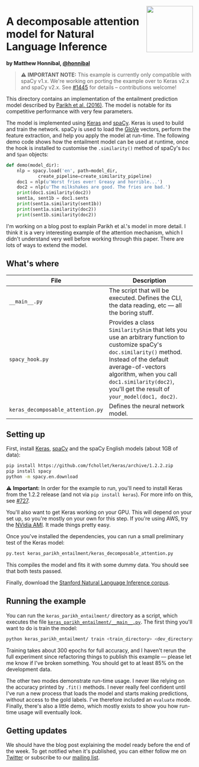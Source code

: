 <a href="https://explosion.ai"><img src="https://explosion.ai/assets/img/logo.svg" width="125" height="125" align="right" /></a>

# A decomposable attention model for Natural Language Inference
**by Matthew Honnibal, [@honnibal](https://github.com/honnibal)**

> ⚠️ **IMPORTANT NOTE:** This example is currently only compatible with spaCy
> v1.x. We're working on porting the example over to Keras v2.x and spaCy v2.x.
> See [#1445](https://github.com/explosion/spaCy/issues/1445) for details –
> contributions welcome!

This directory contains an implementation of the entailment prediction model described
by [Parikh et al. (2016)](https://arxiv.org/pdf/1606.01933.pdf). The model is notable
for its competitive performance with very few parameters.

The model is implemented using [Keras](https://keras.io/) and [spaCy](https://spacy.io).
Keras is used to build and train the network. spaCy is used to load
the [GloVe](http://nlp.stanford.edu/projects/glove/) vectors, perform the
feature extraction, and help you apply the model at run-time. The following
demo code shows how the entailment model  can be used at runtime, once the
hook is installed to customise the `.similarity()` method of spaCy's `Doc`
and `Span` objects:

```python
def demo(model_dir):
    nlp = spacy.load('en', path=model_dir,
            create_pipeline=create_similarity_pipeline)
    doc1 = nlp(u'Worst fries ever! Greasy and horrible...')
    doc2 = nlp(u'The milkshakes are good. The fries are bad.')
    print(doc1.similarity(doc2))
    sent1a, sent1b = doc1.sents
    print(sent1a.similarity(sent1b))
    print(sent1a.similarity(doc2))
    print(sent1b.similarity(doc2))
```

I'm working on a blog post to explain Parikh et al.'s model in more detail.
I think it is a very interesting example of the attention mechanism, which
I didn't understand very well before working through this paper. There are
lots of ways to extend the model.

## What's where

| File | Description |
| --- | --- |
| `__main__.py` | The script that will be executed. Defines the CLI, the data reading, etc — all the boring stuff. |
| `spacy_hook.py` | Provides a class `SimilarityShim` that lets you use an arbitrary function to customize spaCy's `doc.similarity()` method. Instead of the default average-of-vectors algorithm, when you call `doc1.similarity(doc2)`, you'll get the result of `your_model(doc1, doc2)`. |
| `keras_decomposable_attention.py` | Defines the neural network model. |

## Setting up

First, install [Keras](https://keras.io/), [spaCy](https://spacy.io) and the spaCy
English models (about 1GB of data):

```bash
pip install https://github.com/fchollet/keras/archive/1.2.2.zip
pip install spacy
python -m spacy.en.download
```

⚠️ **Important:** In order for the example to run, you'll need to install Keras from
the 1.2.2 release (and not via `pip install keras`). For more info on this, see
[#727](https://github.com/explosion/spaCy/issues/727).

You'll also want to get Keras working on your GPU. This will depend on your
set up, so you're mostly on your own for this step. If you're using AWS, try the
[NVidia AMI](https://aws.amazon.com/marketplace/pp/B00FYCDDTE). It made things pretty easy.

Once you've installed the dependencies, you can run a small preliminary test of
the Keras model:

```bash
py.test keras_parikh_entailment/keras_decomposable_attention.py
```

This compiles the model and fits it with some dummy data. You should see that
both tests passed.

Finally, download the [Stanford Natural Language Inference corpus](http://nlp.stanford.edu/projects/snli/).

## Running the example

You can run the `keras_parikh_entailment/` directory as a script, which executes the file
[`keras_parikh_entailment/__main__.py`](__main__.py). The first thing you'll want to do is train the model:

```bash
python keras_parikh_entailment/ train <train_directory> <dev_directory>
```

Training takes about 300 epochs for full accuracy, and I haven't rerun the full
experiment since refactoring things to publish this example — please let me
know if I've broken something. You should get to at least 85% on the development data.

The other two modes demonstrate run-time usage. I never like relying on the accuracy printed
by `.fit()` methods. I never really feel confident until I've run a new process that loads
the model and starts making predictions, without access to the gold labels. I've therefore
included an `evaluate` mode. Finally, there's also a little demo, which mostly exists to show
you how run-time usage will eventually look.

## Getting updates

We should have the blog post explaining the model ready before the end of the week. To get
notified when it's published, you can either follow me on [Twitter](https://twitter.com/honnibal)
or subscribe to our [mailing list](http://eepurl.com/ckUpQ5).
